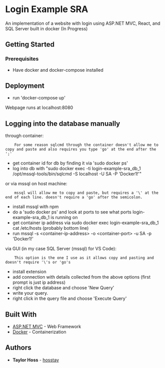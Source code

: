 # Login Example SRA

An implementation of a website with login using ASP.NET MVC, React, and SQL Server built in docker (In Progress)

## Getting Started

### Prerequisites

* Have docker and docker-compose installed

## Deployment

* run 'docker-compose up'

Webpage runs at localhost:8080

## Logging into the database manually

through container:
```
    For some reason sqlcmd through the container doesn't allow me to copy and paste and also requires you type 'go' at the end after the ';'
```
* get container id for db by finding it via 'sudo docker ps'
* log into db with "sudo docker exec -ti login-example-sra_db_1 /opt/mssql-tools/bin/sqlcmd -S localhost -U SA -P 'Docker1!'"

or via mssql on host machine:
```
    mssql will allow me to copy and paste, but requires a '\' at the end of each line. doesn't require a 'go' after the semicolon.
```
* install mssql with npm
* do a 'sudo docker ps' and look at ports to see what ports login-example-sra_db_1 is running on
* get container ip address via sudo docker exec login-example-sra_db_1 cat /etc/hosts (probably bottom line)
* run mssql -s \<container-ip-address> -o \<container-port> -u SA -p 'Docker1!'

via GUI (in my case SQL Server (mssql) for VS Code):
```
    This option is the one I use as it allows copy and pasting and doesn't require '\'s or 'go's 
```
* install extension
* add connection with details collected from the above options (first prompt is just ip address)
* right click the database and choose 'New Query'
* write your query.
* right click in the query file and choose 'Execute Query'

## Built With

* [ASP.NET MVC](https://dotnet.microsoft.com/apps/aspnet/mvc) - Web Framework
* [Docker](https://www.docker.com/) - Containerization

## Authors

* **Taylor Hoss** - [hosstay](https://github.com/hosstay)
